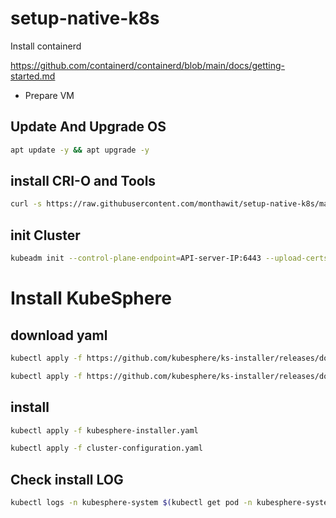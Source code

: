 # setup-native-k8s



Install containerd  

https://github.com/containerd/containerd/blob/main/docs/getting-started.md 

* Prepare VM
## Update And Upgrade OS
```bash
apt update -y && apt upgrade -y
```

## install CRI-O and Tools
```bash
curl -s https://raw.githubusercontent.com/monthawit/setup-native-k8s/main/prepare-crio-node.sh | bash
```
## init Cluster 
```bash
kubeadm init --control-plane-endpoint=API-server-IP:6443 --upload-certs
```


# Install KubeSphere 

## download yaml 

```bash
kubectl apply -f https://github.com/kubesphere/ks-installer/releases/download/v3.4.1/kubesphere-installer.yaml

kubectl apply -f https://github.com/kubesphere/ks-installer/releases/download/v3.4.1/cluster-configuration.yaml

```
## install 

```bash
kubectl apply -f kubesphere-installer.yaml

kubectl apply -f cluster-configuration.yaml

```


## Check install LOG   

```bash
kubectl logs -n kubesphere-system $(kubectl get pod -n kubesphere-system -l 'app in (ks-install, ks-installer)' -o jsonpath='{.items[0].metadata.name}') -f
```
